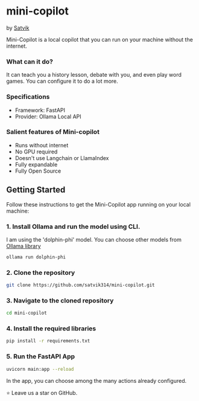 # mini-copilot

by [Satvik](https://www.linkedin.com/in/satvik-paramkusham/)

Mini-Copilot is a local copilot that you can run on your machine without the internet.

### What can it do?
It can teach you a history lesson, debate with you, and even play word games. You can configure it to do a lot more.

### Specifications
- Framework: FastAPI
- Provider: Ollama Local API

### Salient features of Mini-copilot
- Runs without internet
- No GPU required
- Doesn't use Langchain or LlamaIndex
- Fully expandable
- Fully Open Source

## Getting Started

Follow these instructions to get the Mini-Copilot app running on your local machine:

### 1. Install Ollama and run the model using CLI.
I am using the 'dolphin-phi' model. You can choose other models from [Ollama library](https://ollama.ai/library)
```bash
ollama run dolphin-phi
```

### 2. Clone the repository
```bash
git clone https://github.com/satvik314/mini-copilot.git
```

### 3. Navigate to the cloned repository
```bash
cd mini-copilot
```

### 4. Install the required libraries
```bash
pip install -r requirements.txt
```

### 5. Run the FastAPI App
```bash
uvicorn main:app --reload
```

In the app, you can choose among the many actions already configured. 

⭐️ Leave us a star on GitHub.
